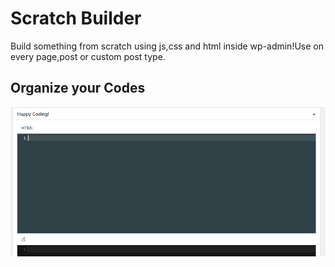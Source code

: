 # Scratch Builder
Build something from scratch using js,css and html inside wp-admin!Use on every page,post or custom post type.


## Organize your Codes

<img src="assets/images/Screenshot_1.png"/>